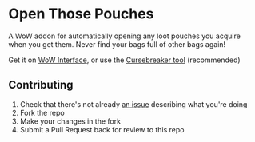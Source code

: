 Open Those Pouches
==================

A WoW addon for automatically opening any loot pouches you acquire when you get them. Never find your bags full of other bags again!

Get it on [WoW Interface](https://www.wowinterface.com/downloads/info26222-OpenThosePouches.html), or use the [Cursebreaker tool](https://github.com/AcidWeb/CurseBreaker) (recommended)

## Contributing

1. Check that there's not already [an issue](https://github.com/icbat/open-those-pouches/issues) describing what you're doing
1. Fork the repo
1. Make your changes in the fork
1. Submit a Pull Request back for review to this repo

